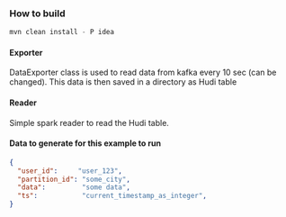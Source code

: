 ### How to build

```scala
mvn clean install - P idea   
```

#### Exporter

DataExporter class is used to read data from kafka every 10 sec (can be changed). This data is then saved in a directory
as Hudi table

#### Reader

Simple spark reader to read the Hudi table.

#### Data to generate for this example to run
```json
{
  "user_id":     "user_123",
  "partition_id": "some_city",
  "data":         "some data",
  "ts":           "current_timestamp_as_integer",
}
```